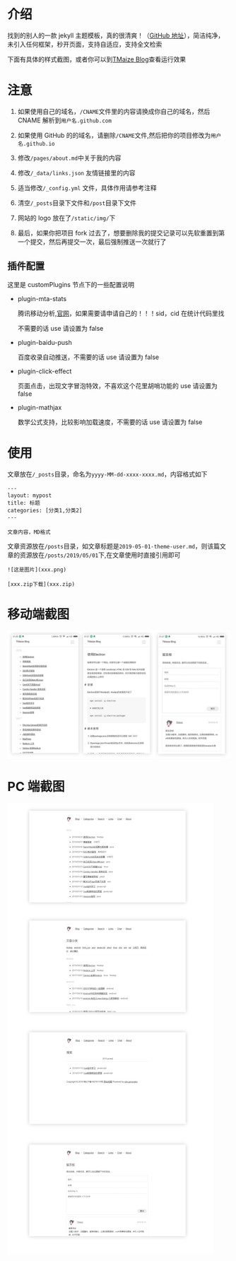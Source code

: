 # 介绍

找到的别人的一款 jekyll 主题模板，真的很清爽！（[GitHub 地址](https://github.com/TMaize/tmaize-blog)），简洁纯净，未引入任何框架，秒开页面，支持自适应，支持全文检索

下面有具体的样式截图，或者你可以到[TMaize Blog](http://blog.tmaize.net/)查看运行效果

# 注意

1. 如果使用自己的域名，`/CNAME`文件里的内容请换成你自己的域名，然后 CNAME 解析到`用户名.github.com`

2. 如果使用 GitHub 的的域名，请删除`/CNAME`文件,然后把你的项目修改为`用户名.github.io`

3. 修改`/pages/about.md`中关于我的内容

4. 修改`/_data/links.json` 友情链接里的内容

5. 适当修改`/_config.yml` 文件，具体作用请参考注释

6. 清空`/_posts`目录下文件和`/post`目录下文件

7. 网站的 logo 放在了`/static/img/`下

8. 最后，如果你把项目 fork 过去了，想要删除我的提交记录可以先软重置到第一个提交，然后再提交一次，最后强制推送一次就行了

## 插件配置

这里是 customPlugins 节点下的一些配置说明

- plugin-mta-stats

  腾讯移动分析,[官网](https://mta.qq.com)，如果需要请申请自己的！！！sid，cid 在统计代码里找

  不需要的话 use 请设置为 false

- plugin-baidu-push

  百度收录自动推送，不需要的话 use 请设置为 false

- plugin-click-effect

  页面点击，出现文字冒泡特效，不喜欢这个花里胡哨功能的 use 请设置为 false

- plugin-mathjax

  数学公式支持，比较影响加载速度，不需要的话 use 请设置为 false

# 使用

文章放在`/_posts`目录，命名为`yyyy-MM-dd-xxxx-xxxx.md`，内容格式如下

```
---
layout: mypost
title: 标题
categories: [分类1,分类2]
---

文章内容，MD格式
```

文章资源放在`/posts`目录，如文章标题是`2019-05-01-theme-user.md`，则该篇文章的资源放在`/posts/2019/05/01`下,在文章使用时直接引用即可

```
![这是图片](xxx.png)

[xxx.zip下载](xxx.zip)
```

# 移动端截图

![mobile](static/readme/mobile.jpg)

# PC 端截图

![pc](static/readme/pc.jpg)
